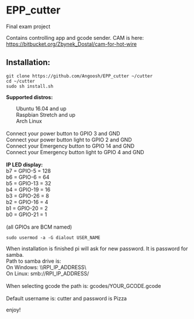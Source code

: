 # EPP_cutter
Final exam project

Contains controlling app and gcode sender.
CAM is here: https://bitbucket.org/Zbynek_Dostal/cam-for-hot-wire 

## Installation:
```
git clone https://github.com/Angoosh/EPP_cutter ~/cutter
cd ~/cutter
sudo sh install.sh
```

**Supported distros:** 

&nbsp;&nbsp;&nbsp;&nbsp;&nbsp;&nbsp; Ubuntu 16.04 and up<br />
&nbsp;&nbsp;&nbsp;&nbsp;&nbsp;&nbsp; Raspbian Stretch and up <br />
&nbsp;&nbsp;&nbsp;&nbsp;&nbsp;&nbsp; Arch Linux <br />
<br />
Connect your power button to GPIO 3 and GND <br />
Connect your power button light to GPIO 2 and GND <br />
Connect your Emergency button to GPIO 14 and GND <br />
Connect your Emergency button light to GPIO 4 and GND <br />
<br />
**IP LED display:** <br />
b7 = GPIO-5     = 128<br />
b6 = GPIO-6     = 64<br />
b5 = GPIO-13    = 32<br />
b4 = GPIO-19    = 16<br />
b3 = GPIO-26    = 8<br />
b2 = GPIO-16    = 4<br />
b1 = GPIO-20    = 2<br />
b0 = GPIO-21    = 1<br />
<br />
(all GPIOs are BCM named) <br />
```
sudo usermod -a -G dialout USER_NAME
```
When installation is finished pi will ask for new password. It is password for samba. <br />
Path to samba drive is: <br />
  On Windows: \\\RPI_IP_ADDRESS\ <br />
  On Linux: smb://RPI_IP_ADDRESS/ <br />
<br />
When selecting gcode the path is: gcodes/YOUR_GCODE.gcode <br />
<br />
Default username is: cutter and password is Pizza <br />

enjoy!

